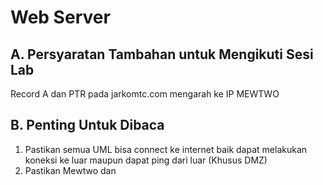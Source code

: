 # Web Server
## A. Persyaratan Tambahan untuk Mengikuti Sesi Lab
Record A dan PTR pada jarkomtc.com mengarah ke IP MEWTWO

## B. Penting Untuk Dibaca
1. Pastikan semua UML bisa connect ke internet baik dapat melakukan koneksi ke luar maupun dapat ping dari luar (Khusus DMZ)
2. Pastikan Mewtwo dan 
<!--stackedit_data:
eyJoaXN0b3J5IjpbMTMxOTQwOTM1LC03OTA1NjAyOTZdfQ==
-->